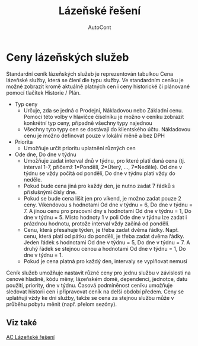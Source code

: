 ﻿---
    title: "Lázeňské řešení"
    author: AutoCont
    ms.date: 04/30/2018
    ms.topic: article
    ms.prod: dynamics-nav-2017
    ms.contentlocale: cs-cz
    ms.lasthandoff: 04/30/2018
---

# Ceny lázeňských služeb

Standardní ceník lázeňských služeb je reprezentován tabulkou Cena lázeňské služby, která se člení dle typu služby. Ve standardním ceníku je možné zobrazit kromě aktuálně platných cen i ceny historické či plánované pomocí tlačítek Historie / Plán.
-	Typ ceny
	- 	Určuje, zda se jedná o Prodejní, Nákladovou nebo Základní cenu. Pomocí této volby v hlavičce číselníku je možno v ceníku zobrazit konkrétní typ ceny, případně všechny typy najednou
	- 	Všechny tyto typy cen se dostávají do klientského účtu. Nákladovou cenu je možno definovat pouze v lokální měně a bez DPH
-  	Priorita
	- 	Umožňuje určit prioritu uplatnění různých cen
-	Ode dne, Do dne v týdnu
	- 	Umožňuje zadat interval dnů v týdnu, pro které platí daná cena (tj. interval 1-7, přičemž 1=Pondělí, 2=Úterý, …, 7=Neděle). Od dne v týdnu se vždy počítá od pondělí, Do dne v týdnu platí vždy do neděle.
	- 	Pokud bude cena jiná pro každý den, je nutno zadat 7 řádků s příslušnými čísly dne.
	- 	Pokud se bude cena lišit jen pro víkend, je možno zadat pouze 2 ceny. Víkendovou s hodnotami Od dne v týdnu = 6, Do dne v týdnu = 7. A jinou cenu pro pracovní dny s hodnotami Od dne v týdnu = 1, Do dne v týdnu = 5. Místo hodnoty 1 v poli Ode dne v týdnu lze zadat i prázdnou hodnotu, protože interval vždy začíná od pondělí.
	- 	Cenu, která přesahuje týden, je třeba zadat dvěma řádky. Např. cenu, která platí od pátku do pondělí, je třeba zadat dvěma řádky. Jeden řádek s hodnotami Od dne v týdnu = 5, Do dne v týdnu = 7. A druhý řádek se stejnou cenou a hodnotami Od dne v týdnu = 1, Do dne v týdnu = 1.
	- 	Pokud je cena platná pro každý den, intervaly se vyplňovat nemusí

Ceník služeb umožňuje nastavit různé ceny pro jednu službu v závislosti na cenové hladině, kódu měny, lázeňském domě, dependenci, jednotce, datu použití, priority, dne v týdnu. Časová podmíněnost ceníku umožňuje sledovat historii cen i připravovat ceník na delší období předem. Ceny se uplatňují vždy ke dni služby, takže se cena za stejnou službu může v průběhu pobytu měnit (např. přelom sezóny). 



## <a name="see-also"></a>Viz také
[AC Lázeňské řešení](ac-spa-solution.md)